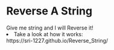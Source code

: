 
<h1>Reverse A String</h1>
Give me string and I will Reverse it!
<br>
<li>Take a look at how it works: <br>
    https://sri-1227.github.io/Reverse_String/
